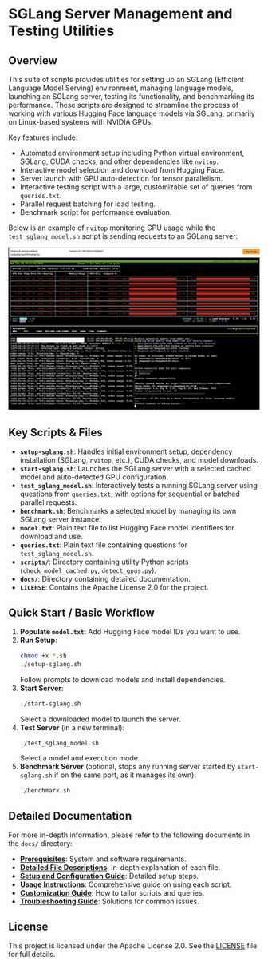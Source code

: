 # SGLang Server Management and Testing Utilities

## Overview

This suite of scripts provides utilities for setting up an SGLang (Efficient Language Model Serving) environment, managing language models, launching an SGLang server, testing its functionality, and benchmarking its performance. These scripts are designed to streamline the process of working with various Hugging Face language models via SGLang, primarily on Linux-based systems with NVIDIA GPUs.

Key features include:
*   Automated environment setup including Python virtual environment, SGLang, CUDA checks, and other dependencies like `nvitop`.
*   Interactive model selection and download from Hugging Face.
*   Server launch with GPU auto-detection for tensor parallelism.
*   Interactive testing script with a large, customizable set of queries from `queries.txt`.
*   Parallel request batching for load testing.
*   Benchmark script for performance evaluation.

Below is an example of `nvitop` monitoring GPU usage while the `test_sglang_model.sh` script is sending requests to an SGLang server:

![SGLang with nvitop and test script](assets/sglang-nvitop-test-script.png)

## Key Scripts & Files

*   **`setup-sglang.sh`**: Handles initial environment setup, dependency installation (SGLang, `nvitop`, etc.), CUDA checks, and model downloads.
*   **`start-sglang.sh`**: Launches the SGLang server with a selected cached model and auto-detected GPU configuration.
*   **`test_sglang_model.sh`**: Interactively tests a running SGLang server using questions from `queries.txt`, with options for sequential or batched parallel requests.
*   **`benchmark.sh`**: Benchmarks a selected model by managing its own SGLang server instance.
*   **`model.txt`**: Plain text file to list Hugging Face model identifiers for download and use.
*   **`queries.txt`**: Plain text file containing questions for `test_sglang_model.sh`.
*   **`scripts/`**: Directory containing utility Python scripts (`check_model_cached.py`, `detect_gpus.py`).
*   **`docs/`**: Directory containing detailed documentation.
*   **`LICENSE`**: Contains the Apache License 2.0 for the project.

## Quick Start / Basic Workflow

1.  **Populate `model.txt`**: Add Hugging Face model IDs you want to use.
2.  **Run Setup**: 
    ```bash
    chmod +x *.sh 
    ./setup-sglang.sh
    ```
    Follow prompts to download models and install dependencies.
3.  **Start Server**:
    ```bash
    ./start-sglang.sh
    ```
    Select a downloaded model to launch the server.
4.  **Test Server** (in a new terminal):
    ```bash
    ./test_sglang_model.sh
    ```
    Select a model and execution mode.
5.  **Benchmark Server** (optional, stops any running server started by `start-sglang.sh` if on the same port, as it manages its own):
    ```bash
    ./benchmark.sh
    ```

## Detailed Documentation

For more in-depth information, please refer to the following documents in the `docs/` directory:

*   **[Prerequisites](docs/PREREQUISITES.md)**: System and software requirements.
*   **[Detailed File Descriptions](docs/DETAILED_FILE_DESCRIPTIONS.md)**: In-depth explanation of each file.
*   **[Setup and Configuration Guide](docs/SETUP_AND_CONFIGURATION.md)**: Detailed setup steps.
*   **[Usage Instructions](docs/USAGE_INSTRUCTIONS.md)**: Comprehensive guide on using each script.
*   **[Customization Guide](docs/CUSTOMIZATION_GUIDE.md)**: How to tailor scripts and queries.
*   **[Troubleshooting Guide](docs/TROUBLESHOOTING_GUIDE.md)**: Solutions for common issues.

## License

This project is licensed under the Apache License 2.0. See the [LICENSE](LICENSE) file for full details.
